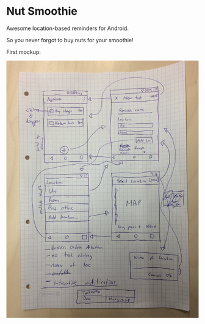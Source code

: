 # Nut Smoothie

Awesome location-based reminders for Android.

So you never forgot to buy nuts for your smoothie!


First mockup:

![mockup](mockups/mockup.jpeg?raw=true)
